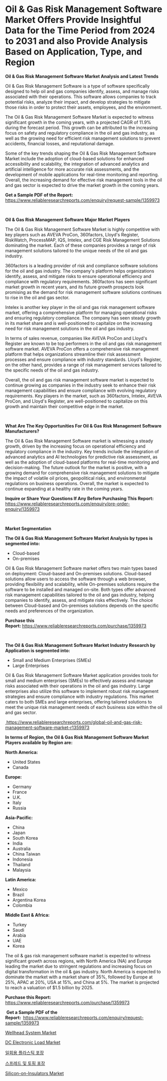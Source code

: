 <p><h1>Oil & Gas Risk Management Software Market Offers Provide Insightful Data for the Time Period from 2024 to 2031 and also Provide Analysis Based on Application, Type, and Region</h1></p><p><strong>Oil & Gas Risk Management Software Market Analysis and Latest Trends</strong></p>
<p><p>Oil & Gas Risk Management Software is a type of software specifically designed to help oil and gas companies identify, assess, and manage risks associated with their operations. This software allows companies to track potential risks, analyze their impact, and develop strategies to mitigate those risks in order to protect their assets, employees, and the environment.</p><p>The Oil & Gas Risk Management Software Market is expected to witness significant growth in the coming years, with a projected CAGR of 11.9% during the forecast period. This growth can be attributed to the increasing focus on safety and regulatory compliance in the oil and gas industry, as well as the growing need for efficient risk management solutions to prevent accidents, financial losses, and reputational damage.</p><p>Some of the key trends shaping the Oil & Gas Risk Management Software Market include the adoption of cloud-based solutions for enhanced accessibility and scalability, the integration of advanced analytics and artificial intelligence for more accurate risk assessments, and the development of mobile applications for real-time monitoring and reporting. Overall, the increasing demand for effective risk management tools in the oil and gas sector is expected to drive the market growth in the coming years.</p></p>
<p><strong>Get a Sample PDF of the Report:&nbsp;</strong> <a href="https://www.reliableresearchreports.com/enquiry/request-sample/1359973">https://www.reliableresearchreports.com/enquiry/request-sample/1359973</a></p>
<p>&nbsp;</p>
<p><strong>Oil & Gas Risk Management Software Major Market Players</strong></p>
<p><p>The Oil & Gas Risk Management Software Market is highly competitive with key players such as AVEVA ProCon, 360factors, Lloyd's Register, RiskWatch, ProcessMAP, IQS, Intelex, and CGE Risk Management Solutions dominating the market. Each of these companies provides a range of risk management solutions tailored to the unique needs of the oil and gas industry.</p><p>360factors is a leading provider of risk and compliance software solutions for the oil and gas industry. The company's platform helps organizations identify, assess, and mitigate risks to ensure operational efficiency and compliance with regulatory requirements. 360factors has seen significant market growth in recent years, and its future growth prospects look promising as the demand for risk management software solutions continues to rise in the oil and gas sector.</p><p>Intelex is another key player in the oil and gas risk management software market, offering a comprehensive platform for managing operational risks and ensuring regulatory compliance. The company has seen steady growth in its market share and is well-positioned to capitalize on the increasing need for risk management solutions in the oil and gas industry.</p><p>In terms of sales revenue, companies like AVEVA ProCon and Lloyd's Register are known to be top performers in the oil and gas risk management software market. AVEVA ProCon offers a comprehensive risk management platform that helps organizations streamline their risk assessment processes and ensure compliance with industry standards. Lloyd's Register, on the other hand, provides a range of risk management services tailored to the specific needs of the oil and gas industry.</p><p>Overall, the oil and gas risk management software market is expected to continue growing as companies in the industry seek to enhance their risk management capabilities and ensure compliance with evolving regulatory requirements. Key players in the market, such as 360factors, Intelex, AVEVA ProCon, and Lloyd's Register, are well-positioned to capitalize on this growth and maintain their competitive edge in the market.</p></p>
<p>&nbsp;</p>
<p><strong>What Are The Key Opportunities For Oil & Gas Risk Management Software Manufacturers?</strong></p>
<p><p>The Oil & Gas Risk Management Software market is witnessing a steady growth, driven by the increasing focus on operational efficiency and regulatory compliance in the industry. Key trends include the integration of advanced analytics and AI technologies for predictive risk assessment, as well as the adoption of cloud-based platforms for real-time monitoring and decision-making. The future outlook for the market is positive, with a growing demand for comprehensive risk management solutions to mitigate the impact of volatile oil prices, geopolitical risks, and environmental regulations on business operations. Overall, the market is expected to continue expanding at a healthy rate in the coming years.</p></p>
<p><strong>Inquire or Share Your Questions If Any Before Purchasing This Report:</strong> <a href="https://www.reliableresearchreports.com/enquiry/pre-order-enquiry/1359973">https://www.reliableresearchreports.com/enquiry/pre-order-enquiry/1359973</a></p>
<p>&nbsp;</p>
<p><strong>Market Segmentation</strong></p>
<p><strong>The Oil & Gas Risk Management Software Market Analysis by types is segmented into:</strong></p>
<p><ul><li>Cloud-based</li><li>On-premises</li></ul></p>
<p><p>Oil & Gas Risk Management Software market offers two main types based on deployment: Cloud-based and On-premises solutions. Cloud-based solutions allow users to access the software through a web browser, providing flexibility and scalability, while On-premises solutions require the software to be installed and managed on-site. Both types offer advanced risk management capabilities tailored to the oil and gas industry, helping companies to identify, assess, and mitigate risks effectively. The choice between Cloud-based and On-premises solutions depends on the specific needs and preferences of the organization.</p></p>
<p><strong>Purchase this Report:&nbsp;</strong><a href="https://www.reliableresearchreports.com/purchase/1359973">https://www.reliableresearchreports.com/purchase/1359973</a></p>
<p>&nbsp;</p>
<p><strong>The Oil & Gas Risk Management Software Market Industry Research by Application is segmented into:</strong></p>
<p><ul><li>Small and Medium Enterprises (SMEs)</li><li>Large Enterprises</li></ul></p>
<p><p>Oil & Gas Risk Management Software Market application provides tools for small and medium enterprises (SMEs) to effectively assess and manage risks associated with their operations in the oil and gas industry. Large enterprises also utilize this software to implement robust risk management strategies and ensure compliance with industry regulations. This market caters to both SMEs and large enterprises, offering tailored solutions to meet the unique risk management needs of each business size within the oil and gas sector.</p></p>
<p><a href="https://www.reliableresearchreports.com/global-oil-and-gas-risk-management-software-market-r1359973">&nbsp;https://www.reliableresearchreports.com/global-oil-and-gas-risk-management-software-market-r1359973</a></p>
<p><strong>In terms of Region, the Oil & Gas Risk Management Software Market Players available by Region are:</strong></p>
<p>
    <p> <strong> North America: </strong>
        <ul>
            <li>United States</li>
            <li>Canada</li>
        </ul>
        </p> 
    <p> <strong> Europe: </strong>
        <ul>
            <li>Germany</li>
            <li>France</li>
            <li>U.K.</li>
            <li>Italy</li>
            <li>Russia</li>
        </ul>
        </p> 
    <p> <strong> Asia-Pacific: </strong>
        <ul>
            <li>China</li>
            <li>Japan</li>
            <li>South Korea</li>
            <li>India</li>
            <li>Australia</li>
            <li>China Taiwan</li>
            <li>Indonesia</li>
            <li>Thailand</li>
            <li>Malaysia</li>
        </ul>
        </p> 
    <p> <strong> Latin America: </strong>
        <ul>
            <li>Mexico</li>
            <li>Brazil</li>
            <li>Argentina Korea</li>
            <li>Colombia</li>
        </ul>
        </p> 
    <p> <strong> Middle East & Africa: </strong>
        <ul>
            <li>Turkey</li>
            <li>Saudi</li>
            <li>Arabia</li>
            <li>UAE</li>
            <li>Korea</li>
        </ul>
    </p>
    </p>
<p><p>The oil & gas risk management software market is expected to witness significant growth across regions, with North America (NA) and Europe leading the market due to stringent regulations and increasing focus on digital transformation in the oil & gas industry. North America is expected to dominate the market with a market share of 35%, followed by Europe at 25%, APAC at 20%, USA at 15%, and China at 5%. The market is projected to reach a valuation of $1.5 billion by 2025.</p></p>
<p><strong>Purchase this Report: </strong><a href="https://www.reliableresearchreports.com/purchase/1359973">https://www.reliableresearchreports.com/purchase/1359973</a></p>
<p>&nbsp;<strong>Get a Sample PDF of the Report:&nbsp;&nbsp;</strong><a href="https://www.reliableresearchreports.com/enquiry/request-sample/1359973">https://www.reliableresearchreports.com/enquiry/request-sample/1359973</a></p>
<p><strong></strong></p>
<p><p><a href="https://www.linkedin.com/pulse/wellhead-system-market-insights-cagr-trends-growth-strategies-rnf2c">Wellhead System Market</a></p><p><a href="https://issuu.com/reportprime-2/docs/dc-electronic-load-market-size-2030.pptx">DC Electronic Load Market</a></p><p><a href="https://github.com/EthaWolf/Market-Research-Report-List-1/blob/main/161159581892.md">일회용 플라스틱 포장</a></p><p><a href="https://github.com/darrellockm3ytan895656/Market-Research-Report-List-1/blob/main/180975281891.md">스프레드 및 토핑 포장</a></p><p><a href="https://github.com/HarmonyBogan1944/Market-Research-Report-List-1/blob/main/silicon-on-insulators-market.md">Silicon-on-Insulators Market</a></p></p>